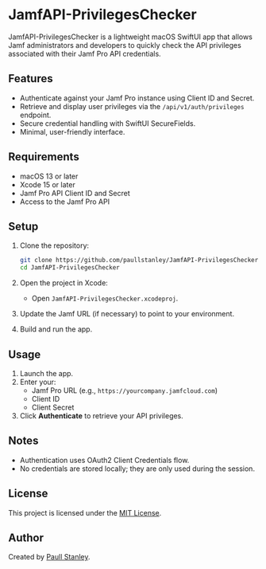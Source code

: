 # JamfAPI-PrivilegesChecker

JamfAPI-PrivilegesChecker is a lightweight macOS SwiftUI app that allows Jamf administrators and developers to quickly check the API privileges associated with their Jamf Pro API credentials.

## Features

- Authenticate against your Jamf Pro instance using Client ID and Secret.
- Retrieve and display user privileges via the `/api/v1/auth/privileges` endpoint.
- Secure credential handling with SwiftUI SecureFields.
- Minimal, user-friendly interface.

## Requirements

- macOS 13 or later
- Xcode 15 or later
- Jamf Pro API Client ID and Secret
- Access to the Jamf Pro API

## Setup

1. Clone the repository:
   ```bash
   git clone https://github.com/paullstanley/JamfAPI-PrivilegesChecker.git
   cd JamfAPI-PrivilegesChecker
   ```

2. Open the project in Xcode:
   - Open `JamfAPI-PrivilegesChecker.xcodeproj`.

3. Update the Jamf URL (if necessary) to point to your environment.

4. Build and run the app.

## Usage

1. Launch the app.
2. Enter your:
   - Jamf Pro URL (e.g., `https://yourcompany.jamfcloud.com`)
   - Client ID
   - Client Secret
3. Click **Authenticate** to retrieve your API privileges.

## Notes

- Authentication uses OAuth2 Client Credentials flow.
- No credentials are stored locally; they are only used during the session.

## License

This project is licensed under the [MIT License](LICENSE).

## Author

Created by [Paull Stanley](https://github.com/paullstanley).
